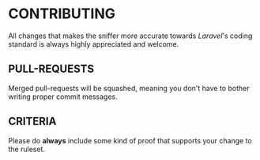 # CONTRIBUTING

All changes that makes the sniffer more accurate towards _Laravel_'s coding standard
is always highly appreciated and welcome. 

## PULL-REQUESTS

Merged pull-requests will be squashed, meaning you don't have to bother writing
proper commit messages.

## CRITERIA

Please do **always** include some kind of proof that supports your change to the
ruleset.

